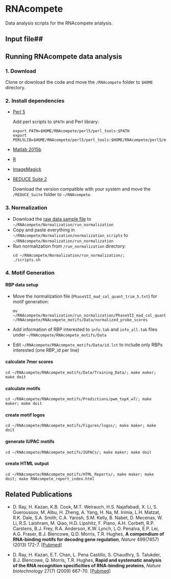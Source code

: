 # RNAcompete #

Data analysis scripts for the RNAcompete analysis.

## Input file##


## Running RNAcompete data analysis ##

### 1. Download ###

Clone or download the code and move the `/RNAcompete` folder to `$HOME` directory.


### 2. Install dependencies ###

* [Perl 5](https://www.perl.org/)

    Add perl scripts to `$PATH` and Perl library:
    ```
    export PATH=$HOME/RNAcompete/perl5/perl_tools:$PATH
    export PERL5LIB=$HOME/RNAcompete/perl5/perl_tools:$HOME/RNAcompete/perl5/modules:$PERL5LIB
    ```
* [Matlab 2015b](https://www.mathworks.com/)
* [R](https://www.r-project.org/)
* [ImageMagick](http://www.imagemagick.org/)
* [REDUCE Suite 2](http://bussemakerlab.org/lab/)

    Download the version compatible with your system and move the `/REDUCE_Suite` folder to `~/RNAcompete`.

### 3.  Normalization ###

* Download the [raw data sample file]() to `~/RNAcompete/Normalization/run_normalization`
* Copy and paste everything in `~/RNAcompete/Normalization/normalization_scripts` to `~/RNAcompete/Normalization/run_normalization`
* Run normalization from `/run_normalization` directory:
    ```
    cd ~/RNAcompete/Normalization/run_normalization/;
    ./scripts.sh
    ```

### 4.  Motif Generation ###

#### RBP data setup ####

* Move the normalization file (`PhaseVII_mad_col_quant_trim_5.txt`) for motif generation:

    ```
    mv ~/RNAcompete/Normalization/run_normalization/PhaseVII_mad_col_quant_trim_5.txt ~/RNAcompete/RNAcompete_motifs/Data/normalized_probe_scores
    ```
    
* Add information of RBP interested to `info.tab` and `info_all.tab` files under `~/RNAcompete/RNAcompete_motifs/Data`
* Edit `~/RNAcompete/RNAcompete_motifs/Data/id.lst` to include only RBPs interested (one RBP_id per line)

#### calculate 7mer scores ####

```
cd ~/RNAcompete/RNAcompete_motifs/Data/Training_Data/; make maker; make doit
```
    
#### calculate motifs ####

```
cd ~/RNAcompete/RNAcompete_motifs/Predictions/pwm_topX_w7/; make maker; make doit
```
    
#### create motif logos ####

```
cd ~/RNAcompete/RNAcompete_motifs/Figures/logos/; make maker; make doit
```

#### generate IUPAC motifs ####

```
cd ~/RNAcompete/RNAcompete_motifs/IUPACs/; make maker; make doit
```

#### create HTML output ####

```
cd ~/RNAcompete/RNAcompete_motifs/HTML_Reports/; make maker; make doit; make RNAcompete_report_index.html
```

## Related Publications ##

* D. Ray, H. Kazan, K.B. Cook, M.T. Weirauch, H.S. Najafabadi, X. Li, S. Gueroussov, M. Albu, H. Zheng, A. Yang, H. Na, M. Irimia, L.H. Matzat, R.K. Dale, S.A. Smith, C.A. Yarosh, S.M. Kelly, B. Nabet, D. Mecenas, W. Li, R.S. Laishram, M. Qiao, H.D. Lipshitz, F. Piano, A.H. Corbett, R.P. Carstens, B.J. Frey, R.A. Anderson, K.W. Lynch, L.O. Penalva, E.P. Lei, A.G. Fraser, B.J. Blencowe, Q.D. Morris, T.R. Hughes, **A compendium of RNA-binding motifs for decodng gene regulation**, *Nature* 499(7457) (2013) 172-7. [[Pubmed]](http://www.ncbi.nlm.nih.gov/pubmed/23846655)

* D. Ray, H. Kazan, E.T. Chan, L. Pena Castillo, S. Chaudhry, S. Talukder, B.J. Blencowe, Q. Morris, T.R. Hughes, **Rapid and systematic analysis of the RNA recognition specificities of RNA-binding proteins**, *Nature biotechnology* 27(7) (2009) 667-70. [[Pubmed]](http://www.ncbi.nlm.nih.gov/pubmed/19561594)
